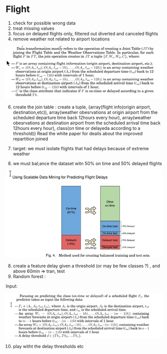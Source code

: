 # Flight

1. check for possible wrong data 
2. treat missing values
3. focus on delayed flights only, filtered out diverted and canceled flights
4. remove weather not related to airport locations
   
![join](2024-09-24_21-48-38.png)

6. create the join table : create a tuple, {array(flight info(origin airport, destination,etc)), array(weather obesrvations at origin airport from the scheduled departure time back 12hours every hour), array(weather obesrvations at destination airport from the scheduled arrival time back 12hours every hour), class(on time or delayeda according to a threshold)}
Read the white paper for deails about the improved repartition joined 

7. target: we must isolate flights that had delays because of extreme weather 
8. we must bal;ance the dataset witn 50% on time and 50% delayed flights 

![reshuffle datset](2024-09-24_21-31-13.png)

8. create a feature delay given a threshold (or may be few classes ?) , and above 60min => tran, test
9. Random forest : 

Input:

![input of the random forest](2024-09-24_21-31-03.png)

10. play witht the delay thresholds etc


